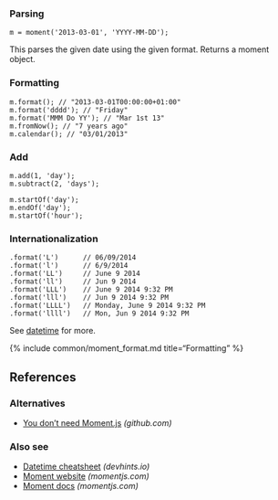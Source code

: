 ### Parsing

    m = moment('2013-03-01', 'YYYY-MM-DD');

This parses the given date using the given format. Returns a moment object.

### Formatting

    m.format(); // "2013-03-01T00:00:00+01:00"
    m.format('dddd'); // "Friday"
    m.format('MMM Do YY'); // "Mar 1st 13"
    m.fromNow(); // "7 years ago"
    m.calendar(); // "03/01/2013"

### Add

    m.add(1, 'day');
    m.subtract(2, 'days');

    m.startOf('day');
    m.endOf('day');
    m.startOf('hour');

### Internationalization

    .format('L')      // 06/09/2014
    .format('l')      // 6/9/2014
    .format('LL')     // June 9 2014
    .format('ll')     // Jun 9 2014
    .format('LLL')    // June 9 2014 9:32 PM
    .format('lll')    // Jun 9 2014 9:32 PM
    .format('LLLL')   // Monday, June 9 2014 9:32 PM
    .format('llll')   // Mon, Jun 9 2014 9:32 PM

See [datetime](./datetime) for more.

{% include common/moment\_format.md title=“Formatting” %}

References
----------

### Alternatives

-   [You don’t need Moment.js](https://github.com/you-dont-need/You-Dont-Need-Momentjs) *(github.com)*

### Also see

-   [Datetime cheatsheet](./datetime) *(devhints.io)*
-   [Moment website](http://momentjs.com/) *(momentjs.com)*
-   [Moment docs](http://momentjs.com/docs/) *(momentjs.com)*
